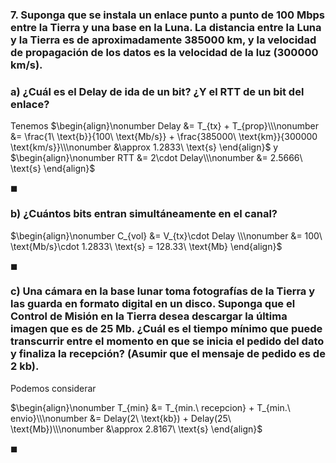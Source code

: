 ### 7. Suponga que se instala un enlace punto a punto de $100$ Mbps entre la Tierra y una base en la Luna. La distancia entre la Luna y la Tierra es de aproximadamente $385000$ km, y la velocidad de propagación de los datos es la velocidad de la luz ($300000$ km/s).

### a) ¿Cuál es el Delay de ida de un bit? ¿Y el RTT de un bit del enlace?

Tenemos
$\begin{align}\nonumber
    Delay 
        &= T_{tx} + T_{prop}\\\nonumber
        &= \frac{1\ \text{b}}{100\ \text{Mb/s}} + \frac{385000\ \text{km}}{300000 \text{km/s}}\\\nonumber
        &\approx 1.2833\ \text{s}
\end{align}$
y
$\begin{align}\nonumber
    RTT
        &= 2\cdot Delay\\\nonumber
        &= 2.5666\ \text{s} 
\end{align}$

$\blacksquare$

### b) ¿Cuántos bits entran simultáneamente en el canal?

$\begin{align}\nonumber
    C_{vol} 
        &= V_{tx}\cdot Delay \\\nonumber
        &= 100\ \text{Mb/s}\cdot 1.2833\ \text{s} = 128.33\ \text{Mb} 
\end{align}$ 

$\blacksquare$

### c) Una cámara en la base lunar toma fotografías de la Tierra y las guarda en formato digital en un disco. Suponga que el Control de Misión en la Tierra desea descargar la última imagen que es de $25$ Mb. ¿Cuál es el tiempo mínimo que puede transcurrir entre el momento en que se inicia el pedido del dato y finaliza la recepción? (Asumir que el mensaje de pedido es de $2$ kb).

Podemos considerar

$\begin{align}\nonumber
    T_{min} 
        &= T_{min.\ recepcion} + T_{min.\ envio}\\\nonumber
        &= Delay(2\ \text{kb}) + Delay(25\ \text{Mb})\\\nonumber
        &\approx 2.8167\ \text{s}
\end{align}$

$\blacksquare$
